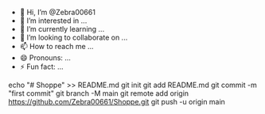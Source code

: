 - 👋 Hi, I’m @Zebra00661
- 👀 I’m interested in ...
- 🌱 I’m currently learning ...
- 💞️ I’m looking to collaborate on ...
- 📫 How to reach me ...
- 😄 Pronouns: ...
- ⚡ Fun fact: ...

<!---
Zebra00661/Zebra00661 is a ✨ special ✨ repository because its `README.md` (this file) appears on your GitHub profile.
You can click the Preview link to take a look at your changes.
--->
echo "# Shoppe" >> README.md
git init
git add README.md
git commit -m "first commit"
git branch -M main
git remote add origin https://github.com/Zebra00661/Shoppe.git
git push -u origin main
